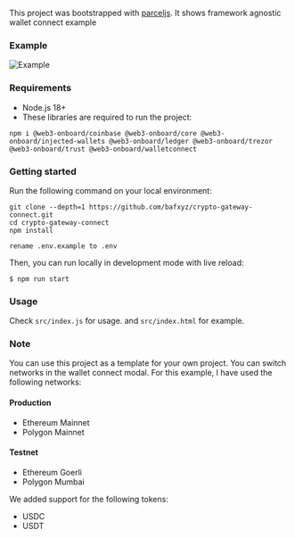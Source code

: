 This project was bootstrapped with [parceljs](https://parceljs.org).
It shows framework agnostic wallet connect example

### Example
![Example](https://github.com/bafxyz/crypro-gateway-connect/blob/main/example/example.gif?raw=tru)

### Requirements

- Node.js 18+
- These libraries are required to run the project:

```shell
npm i @web3-onboard/coinbase @web3-onboard/core @web3-onboard/injected-wallets @web3-onboard/ledger @web3-onboard/trezor @web3-onboard/trust @web3-onboard/walletconnect
```

### Getting started

Run the following command on your local environment:

```shell
git clone --depth=1 https://github.com/bafxyz/crypto-gateway-connect.git
cd crypto-gateway-connect
npm install

rename .env.example to .env
```

Then, you can run locally in development mode with live reload:

```shell
$ npm run start
```

### Usage

Check `src/index.js` for usage. and `src/index.html` for example.

### Note
You can use this project as a template for your own project. You can switch networks in the wallet connect modal.
For this example, I have used the following networks:
#### Production
- Ethereum Mainnet
- Polygon Mainnet

#### Testnet
- Ethereum Goerli
- Polygon Mumbai

We added support for the following tokens:
- USDC
- USDT

